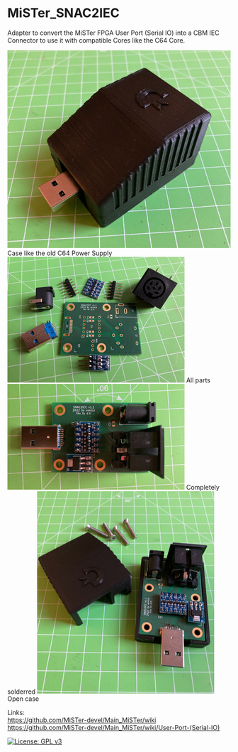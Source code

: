 # MiSTer_SNAC2IEC
Adapter to convert the MiSTer FPGA User Port (Serial IO) into a CBM IEC Connector to use it with compatible Cores like the C64 Core.  
  
<img src="https://github.com/venice1200/MiSTer_SNAC2IEC/blob/main/Pictures/Case.jpg" width="600" class="center" />
Case like the old C64 Power Supply  
  
<img src="https://github.com/venice1200/MiSTer_SNAC2IEC/blob/main/Pictures/Parts.jpg" width="400" class="center" />  
All parts  
  
<img src="https://github.com/venice1200/MiSTer_SNAC2IEC/blob/main/Pictures/Complete.jpg" width="400" class="center" />  
Completely solderred  
  
<img src="https://github.com/venice1200/MiSTer_SNAC2IEC/blob/main/Pictures/Case_Open.jpg" width="400" class="center" />  
Open case  
  
Links:  
https://github.com/MiSTer-devel/Main_MiSTer/wiki  
https://github.com/MiSTer-devel/Main_MiSTer/wiki/User-Port-(Serial-IO)  
  
[![License: GPL v3](https://img.shields.io/badge/License-GPLv3-blue.svg)](https://www.gnu.org/licenses/gpl-3.0)
